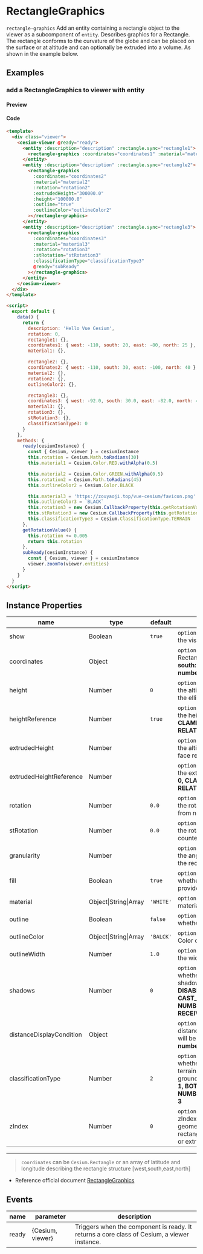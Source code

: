 # RectangleGraphics

`rectangle-graphics` Add an entity containing a rectangle object to the viewer as a subcomponent of `entity`. Describes graphics for a Rectangle. The rectangle conforms to the curvature of the globe and can be placed on the surface or at altitude and can optionally be extruded into a volume. As shown in the example below.

## Examples

### add a RectangleGraphics to viewer with entity

#### Preview

<doc-preview>
  <template>
    <div class="viewer">
      <cesium-viewer @ready="ready">
        <entity :description="description" :rectangle.sync="rectangle1">
          <rectangle-graphics :coordinates="coordinates1" :material="material1"></rectangle-graphics>
        </entity>
        <entity :description="description" :rectangle.sync="rectangle2">
          <rectangle-graphics
            :coordinates="coordinates2"
            :material="material2"
            :rotation="rotation2"
            :extrudedHeight="300000.0"
            :height="100000.0"
            :outline="true"
            :outlineColor="outlineColor2"
          ></rectangle-graphics>
        </entity>
        <entity :description="description" :rectangle.sync="rectangle3">
          <rectangle-graphics
            :coordinates="coordinates3"
            :material="material3"
            :rotation="rotation3"
            :stRotation="stRotation3"
            :classificationType="classificationType3"
            @ready="subReady"
          ></rectangle-graphics>
        </entity>
      </cesium-viewer>
    </div>
  </template>

  <script>
    export default {
      data() {
        return {
          description: 'Hello Vue Cesium',
          rotation: 0,
          rectangle1: {},
          coordinates1: { west: -110, south: 20, east: -80, north: 25 },
          material1: {},

          rectangle2: {},
          coordinates2: { west: -110, south: 30, east: -100, north: 40 },
          material2: {},
          rotation2: {},
          outlineColor2: {},

          rectangle3: {},
          coordinates3: { west: -92.0, south: 30.0, east: -82.0, north: 40.0 },
          material3: {},
          rotation3: {},
          stRotation3: {},
          classificationType3: 0
        }
      },
      methods: {
        ready(cesiumInstance) {
          const { Cesium, viewer } = cesiumInstance
          this.rotation = Cesium.Math.toRadians(30)
          this.material1 = Cesium.Color.RED.withAlpha(0.5)

          this.material2 = Cesium.Color.GREEN.withAlpha(0.5)
          this.rotation2 = Cesium.Math.toRadians(45)
          this.outlineColor2 = Cesium.Color.BLACK

          this.material3 = 'https://zouyaoji.top/vue-cesium/favicon.png'
          this.outlineColor3 = `BLACK`
          this.rotation3 = new Cesium.CallbackProperty(this.getRotationValue, false)
          this.stRotation3 = new Cesium.CallbackProperty(this.getRotationValue, false)
          this.classificationType3 = Cesium.ClassificationType.TERRAIN
        },
        getRotationValue() {
          this.rotation += 0.005
          return this.rotation
        },
        subReady(cesiumInstance) {
          const { Cesium, viewer } = cesiumInstance
          viewer.zoomTo(viewer.entities)
        }
      }
    }
  </script>
</doc-preview>

#### Code

```html
<template>
  <div class="viewer">
    <cesium-viewer @ready="ready">
      <entity :description="description" :rectangle.sync="rectangle1">
        <rectangle-graphics :coordinates="coordinates1" :material="material1"></rectangle-graphics>
      </entity>
      <entity :description="description" :rectangle.sync="rectangle2">
        <rectangle-graphics
          :coordinates="coordinates2"
          :material="material2"
          :rotation="rotation2"
          :extrudedHeight="300000.0"
          :height="100000.0"
          :outline="true"
          :outlineColor="outlineColor2"
        ></rectangle-graphics>
      </entity>
      <entity :description="description" :rectangle.sync="rectangle3">
        <rectangle-graphics
          :coordinates="coordinates3"
          :material="material3"
          :rotation="rotation3"
          :stRotation="stRotation3"
          :classificationType="classificationType3"
          @ready="subReady"
        ></rectangle-graphics>
      </entity>
    </cesium-viewer>
  </div>
</template>

<script>
  export default {
    data() {
      return {
        description: 'Hello Vue Cesium',
        rotation: 0,
        rectangle1: {},
        coordinates1: { west: -110, south: 20, east: -80, north: 25 },
        material1: {},

        rectangle2: {},
        coordinates2: { west: -110, south: 30, east: -100, north: 40 },
        material2: {},
        rotation2: {},
        outlineColor2: {},

        rectangle3: {},
        coordinates3: { west: -92.0, south: 30.0, east: -82.0, north: 40.0 },
        material3: {},
        rotation3: {},
        stRotation3: {},
        classificationType3: 0
      }
    },
    methods: {
      ready(cesiumInstance) {
        const { Cesium, viewer } = cesiumInstance
        this.rotation = Cesium.Math.toRadians(30)
        this.material1 = Cesium.Color.RED.withAlpha(0.5)

        this.material2 = Cesium.Color.GREEN.withAlpha(0.5)
        this.rotation2 = Cesium.Math.toRadians(45)
        this.outlineColor2 = Cesium.Color.BLACK

        this.material3 = 'https://zouyaoji.top/vue-cesium/favicon.png'
        this.outlineColor3 = `BLACK`
        this.rotation3 = new Cesium.CallbackProperty(this.getRotationValue, false)
        this.stRotation3 = new Cesium.CallbackProperty(this.getRotationValue, false)
        this.classificationType3 = Cesium.ClassificationType.TERRAIN
      },
      getRotationValue() {
        this.rotation += 0.005
        return this.rotation
      },
      subReady(cesiumInstance) {
        const { Cesium, viewer } = cesiumInstance
        viewer.zoomTo(viewer.entities)
      }
    }
  }
</script>
```

## Instance Properties

<!-- prettier-ignore -->
| name | type | default | description |
| ------------------------ | ------------- | ----------- | ---------------------------------------------------------------------------------------------------------------------------------------------------------------------------------- |
| show | Boolean | `true` | `optional` A boolean Property specifying the visibility of the rectangle. |
| coordinates | Object | | `optional` The Property specifying the Rectangle. **structure: { west: number, south: number, east: number, north: number } in degrees** |
| height | Number | `0` | `optional` A numeric Property specifying the altitude of the rectangle relative to the ellipsoid surface. |
| heightReference | Number | `true` | `optional` A Property specifying what the height is relative to. **NONE: 0, CLAMP_TO_GROUND: 1, RELATIVE_TO_GROUND: 2** |
| extrudedHeight | Number | | `optional` A numeric Property specifying the altitude of the rectangle's extruded face relative to the ellipsoid surface. |
| extrudedHeightReference | Number | | `optional` A Property specifying what the extrudedHeight is relative to. **NONE: 0, CLAMP_TO_GROUND: 1, RELATIVE_TO_GROUND: 2** |
| rotation | Number | `0.0` | `optional` A numeric property specifying the rotation of the rectangle clockwise from north. |
| stRotation | Number | `0.0` | `optional` A numeric property specifying the rotation of the rectangle texture counter-clockwise from north. |
| granularity | Number | | `optional` A numeric Property specifying the angular distance between points on the rectangle. |
| fill | Boolean | `true` | `optional` A boolean Property specifying whether the rectangle is filled with the provided material. |
| material | Object\|String\|Array | `'WHITE'` | `optional` A Property specifying the material used to fill the rectangle. |
| outline | Boolean | `false` | `optional` A boolean Property specifying whether the rectangle is outlined. |
| outlineColor | Object\|String\|Array | `'BALCK'` | `optional` A Property specifying the Color of the outline. |
| outlineWidth | Number | `1.0` | `optional` A numeric Property specifying the width of the outline. |
| shadows | Number | `0` | `optional` An enum Property specifying whether the rectangle casts or receives shadows from each light source. **DISABLED: 0, ENABLED: 1, CAST_ONLY: 2, RECEIVE_ONLY: 3, NUMBER_OF_SHADOW_MODES: 4, RECEIVE_ONLY: 3** |
| distanceDisplayCondition | Object | | `optional` A Property specifying at what distance from the camera that this box will be displayed. **structure: { near: number, far: number }** |
| classificationType | Number | `2` | `optional` An enum Property specifying whether this rectangle will classify terrain, 3D Tiles, or both when on the ground. **TERRAIN: 0, CESIUM_3D_TILE: 1, BOTH: 2, NUMBER_OF_CLASSIFICATION_TYPES: 3** |
| zIndex | Number | `0` | `optional` A Property specifying the zIndex used for ordering ground geometry. Only has an effect if the rectangle is constant and neither height or extrudedHeight are specified. |

---

> `coordinates` can be `Cesium.Rectangle` or an array of latitude and longitude describing the rectangle structure [west,south,east,north]

- Reference official document [RectangleGraphics](https://cesium.com/docs/cesiumjs-ref-doc/RectangleGraphics.html)

## Events

| name  | parameter        | description                                                                                 |
| ----- | ---------------- | ------------------------------------------------------------------------------------------- |
| ready | {Cesium, viewer} | Triggers when the component is ready. It returns a core class of Cesium, a viewer instance. |
